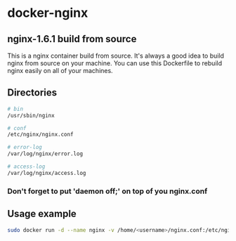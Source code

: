 # docker-nginx

## nginx-1.6.1 build from source

This is a nginx container build from source. It's always a good idea to build nginx from source on your machine. You can use this Dockerfile to rebuild nginx easily on all of your machines.

## Directories
```sh
# bin
/usr/sbin/nginx

# conf
/etc/nginx/nginx.conf

# error-log
/var/log/nginx/error.log

# access-log
/var/log/nginx/access.log
```

### Don't forget to put 'daemon off;' on top of you nginx.conf

## Usage example
```sh
sudo docker run -d --name nginx -v /home/<username>/nginx.conf:/etc/nginx/nginx.conf -v /home/<username>/wwwsrc:/wwwsrc -p 80:80 jimbeaudoin/nginx service nginx start
```